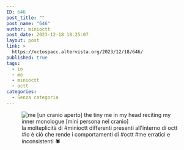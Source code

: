 ```yaml
---
ID: 646
post_title: ""
post_name: "646"
author: minioctt
post_date: 2023-12-18 18:25:07
layout: post
link: >
  https://octospacc.altervista.org/2023/12/18/646/
published: true
tags:
  - io
  - me
  - minioctt
  - octt
categories:
  - Senza categoria
---
```

<!-- wp:image {"id":645,"sizeSlug":"large","linkDestination":"none"} -->
<figure class="wp-block-image size-large"><img src="https://octospacc.altervista.org/wp-content/uploads/2023/12/20231218_182342795496917518172666-320x321.jpg" alt="me [un cranio aperto]
the tiny me in my head reciting my inner monologue [mini persona nel cranio]" class="wp-image-645"/><figcaption class="wp-element-caption">la molteplicità di #minioctt differenti presenti all'interno di octt #io è ciò che rende i comportamenti di #octt #me erratici e inconsistenti 🕷️</figcaption></figure>
<!-- /wp:image -->